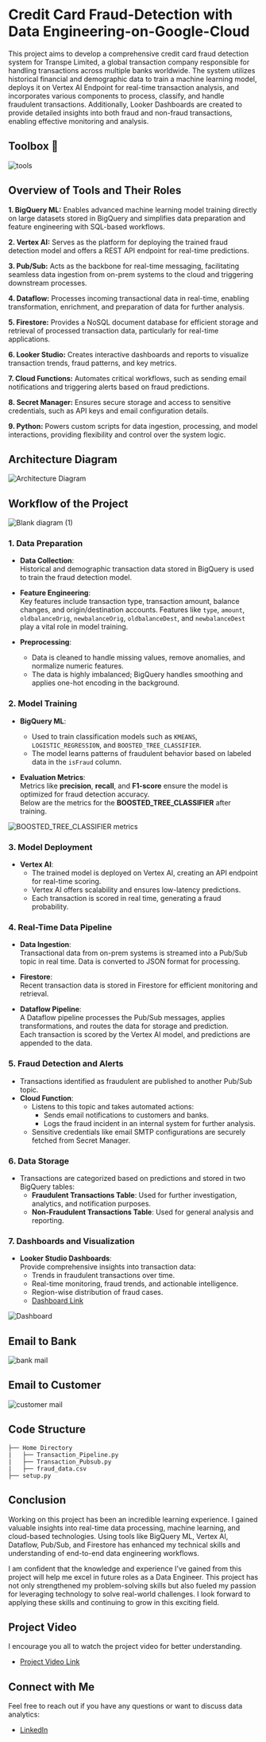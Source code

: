 # Credit Card Fraud-Detection with Data Engineering-on-Google-Cloud

This project aims to develop a comprehensive credit card fraud detection system for Transpe Limited, a global transaction company responsible for handling transactions across multiple banks worldwide. The system utilizes historical financial and demographic data to train a machine learning model, deploys it on Vertex AI Endpoint for real-time transaction analysis, and incorporates various components to process, classify, and handle fraudulent transactions. Additionally, Looker Dashboards are created to provide detailed insights into both fraud and non-fraud transactions, enabling effective monitoring and analysis.

## Toolbox 🧰
![tools](https://github.com/user-attachments/assets/9786c138-9d54-494b-bc37-553ac0c09116)

## Overview of Tools and Their Roles

**1. BigQuery ML:** Enables advanced machine learning model training directly on large datasets stored in BigQuery and simplifies data preparation and feature engineering with SQL-based workflows.

**2. Vertex AI:** Serves as the platform for deploying the trained fraud detection model and offers a REST API endpoint for real-time predictions.

**3. Pub/Sub:** Acts as the backbone for real-time messaging, facilitating seamless data ingestion from on-prem systems to the cloud and triggering downstream processes.

**4. Dataflow:** Processes incoming transactional data in real-time, enabling transformation, enrichment, and preparation of data for further analysis.

**5. Firestore:** Provides a NoSQL document database for efficient storage and retrieval of processed transaction data, particularly for real-time applications.

**6. Looker Studio:** Creates interactive dashboards and reports to visualize transaction trends, fraud patterns, and key metrics.

**7. Cloud Functions:** Automates critical workflows, such as sending email notifications and triggering alerts based on fraud predictions.

**8. Secret Manager:** Ensures secure storage and access to sensitive credentials, such as API keys and email configuration details.

**9. Python:** Powers custom scripts for data ingestion, processing, and model interactions, providing flexibility and control over the system logic.

## Architecture Diagram
![Architecture Diagram](https://github.com/user-attachments/assets/1299b117-6b7f-4f8b-aa80-feda1aea8fc4)

## **Workflow of the Project**
![Blank diagram (1)](https://github.com/user-attachments/assets/f4fa109f-55fe-45f3-85f2-4893451c4943)

### **1. Data Preparation**
- **Data Collection**:  
  Historical and demographic transaction data stored in BigQuery is used to train the fraud detection model.
  
- **Feature Engineering**:  
  Key features include transaction type, transaction amount, balance changes, and origin/destination accounts. Features like `type`, `amount`, `oldbalanceOrig`, `newbalanceOrig`, `oldbalanceDest`, and `newbalanceDest` play a vital role in model training.
  
- **Preprocessing**:  
  - Data is cleaned to handle missing values, remove anomalies, and normalize numeric features.  
  - The data is highly imbalanced; BigQuery handles smoothing and applies one-hot encoding in the background.

### **2. Model Training**
- **BigQuery ML**:  
  - Used to train classification models such as `KMEANS`, `LOGISTIC_REGRESSION`, and `BOOSTED_TREE_CLASSIFIER`.  
  - The model learns patterns of fraudulent behavior based on labeled data in the `isFraud` column.

- **Evaluation Metrics**:  
  Metrics like **precision**, **recall**, and **F1-score** ensure the model is optimized for fraud detection accuracy.  
  Below are the metrics for the **BOOSTED_TREE_CLASSIFIER** after training.
  
![BOOSTED_TREE_CLASSIFIER metrics](https://github.com/user-attachments/assets/2a11cf20-7179-450e-a32d-59dea7298b43)

### **3. Model Deployment**
- **Vertex AI**:  
  - The trained model is deployed on Vertex AI, creating an API endpoint for real-time scoring.  
  - Vertex AI offers scalability and ensures low-latency predictions.  
  - Each transaction is scored in real time, generating a fraud probability.

### **4. Real-Time Data Pipeline**
- **Data Ingestion**:  
  Transactional data from on-prem systems is streamed into a Pub/Sub topic in real time. Data is converted to JSON format for processing.

- **Firestore**:  
  Recent transaction data is stored in Firestore for efficient monitoring and retrieval.

- **Dataflow Pipeline**:  
  A Dataflow pipeline processes the Pub/Sub messages, applies transformations, and routes the data for storage and prediction.  
  Each transaction is scored by the Vertex AI model, and predictions are appended to the data.

### **5. Fraud Detection and Alerts**
- Transactions identified as fraudulent are published to another Pub/Sub topic.
- **Cloud Function**:  
  - Listens to this topic and takes automated actions:
    - Sends email notifications to customers and banks.
    - Logs the fraud incident in an internal system for further analysis.
  - Sensitive credentials like email SMTP configurations are securely fetched from Secret Manager.

### **6. Data Storage**
- Transactions are categorized based on predictions and stored in two BigQuery tables:
  - **Fraudulent Transactions Table**: Used for further investigation, analytics, and notification purposes.
  - **Non-Fraudulent Transactions Table**: Used for general analysis and reporting.

### **7. Dashboards and Visualization**
- **Looker Studio Dashboards**:  
  Provide comprehensive insights into transaction data:
  - Trends in fraudulent transactions over time.
  - Real-time monitoring, fraud trends, and actionable intelligence.
  - Region-wise distribution of fraud cases.
  -  [Dashboard Link](https://lookerstudio.google.com/reporting/b326b751-5eb0-46b3-a998-d7e858a2f034)

![Dashboard](https://github.com/user-attachments/assets/d1d95f7e-cbf6-4270-8721-d8ee5fb3116a)

## Email to Bank
![bank mail](https://github.com/user-attachments/assets/e61c91f7-338f-48da-bb4f-24f248f6c589)

## Email to Customer
![customer mail](https://github.com/user-attachments/assets/68eadc97-94e3-43a8-9ab0-04439bb060a3)

## **Code Structure**
```plaintext
├── Home Directory  
|   ├── Transaction_Pipeline.py
|   ├── Transaction_Pubsub.py
|   ├── fraud_data.csv
├── setup.py  
```

## **Conclusion**

Working on this project has been an incredible learning experience. I gained valuable insights into real-time data processing, machine learning, and cloud-based technologies. Using tools like BigQuery ML, Vertex AI, Dataflow, Pub/Sub, and Firestore has enhanced my technical skills and understanding of end-to-end data engineering workflows.

I am confident that the knowledge and experience I’ve gained from this project will help me excel in future roles as a Data Engineer. This project has not only strengthened my problem-solving skills but also fueled my passion for leveraging technology to solve real-world challenges. I look forward to applying these skills and continuing to grow in this exciting field.

## Project Video
I encourage you all to watch the project video for better understanding.
- [Project Video Link](https://youtu.be/NmyJocN2kxU)


## Connect with Me
Feel free to reach out if you have any questions or want to discuss data analytics:
- [LinkedIn](https://www.linkedin.com/in/aniketandhale08/)
